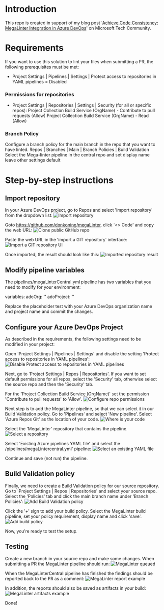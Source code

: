 # Introduction
This repo is created in support of my blog post '[Achieve Code Consistency: MegaLinter Integration in Azure DevOps](https://techcommunity.microsoft.com/t5/azure-devops-blog/achieve-code-consistency-megalinter-integration-in-azure-devops/ba-p/3939448)' on Microsoft Tech Community.

# Requirements
If you want to use this solution to lint your files when submitting a PR, the following prerequisites must be met:
- Project Settings | Pipelines | Settings | Protect access to repositories in YAML pipelines = Disabled

### Permissions for repositories
- Project Settings | Repositories | Settings | Security (for all or specific repos):
    Project Collection Build Service (OrgName) - Contribute to pull requests (Allow)
    Project Collection Build Service (OrgName) - Read (Allow)

### Branch Policy
Configure a branch policy for the main branch in the repo that you want to have linted.
    Repos | Branches | Main | Branch Policies | Build Validation
        Select the Mega-linter pipeline in the central repo and set display name
        leave other settings default

# Step-by-step instructions

## Import repository
In your Azure DevOps project, go to Repos and select 'import repository' from the dropdown list:
![Import repository](docs/images/importRepository.jpg)

Goto https://github.com/donkoning/megaLinter, click '<> Code'  and copy the web URL:
![Clone public GitHub repo](docs/images/cloneGitHubRepo.jpg)

Paste the web URL in the 'import a GIT repository' interface:  
![Import a GIT repository UI](docs/images/importRepoDialog.jpg)

Once imported, the result should look like this:
![Imported repository result](docs/images/importRepoResult.jpg)


## Modify pipeline variables
The pipelines/megaLinterCentral.yml pipeline has two variables that you need to modify for your environment:

variables:
  adoOrg: '<Enter your ADO Organisation name here>'
  adoProject: '<Enter your ADO project Name here>'

Replace the placeholder test with your Azure DevOps organization name and project name and commit the changes.

## Configure your Azure DevOps Project
As described in the requirements, the following settings need to be modified in your project:

Open 'Project Settings | Pipelines | Settings' and disable the setting 'Protect access to repositories in YAML pipelines':
![Disable Protect access to repositories in YAML pipelines](docs/images/configureAdoPipelineSettings.jpg)

Next, go to 'Project Settings | Repos | Repositories'. If you want to set default permissions for all repos, select the 'Security' tab, otherwise select the source repo and then the 'Security' tab.

For the 'Project Collection Build Service (OrgName)' set the permission 'Contribute to pull requests' to 'Allow'.
![Configure repo permissions](docs/images/configureAdoRepoPermissions.jpg)

Next step is to add the MegaLinter pipeline, so that we can select it in our Build Validation policy.
Go to 'Pipelines' and select 'New pipeline'. Select 'Azure Repos Git' as the location of your code.
![Where is your code](docs/images/configureAdoAddPipelineRepos.jpg)

Select the 'MegaLinter' repository that contains the pipeline.
![Select a repository](docs/images/configureAdoSelectMLRepo.jpg)

Select 'Existing Azure pipelines YAML file' and select the /pipelines/megaLintercentral.yml' pipeline:
![Select an existing YAML file](docs/images/configureAdoSelectYamlFile.jpg)

Continue and save (not run) the pipeline.

## Build Validation policy
Finally, we need to create a Build Validation policy for our source repository. Go to 'Project Settings | Repos | Repositories' and select your source repo. Select the 'Policies' tab and click the main branch name under 'Branch Policies':
![Add Build Validation policy](docs/images/configureAdoAddBranchPolicy.jpg)

Click the '+' sign to add your build policy. Select the MegaLinter build pipeline, set your policy requirement, display name and click 'save'.
![Add build policy](docs/images/configureAdoBranchPolicyConfig.jpg)

Now, you're ready to test the setup.

## Testing
Create a new branch in your source repo and make some changes. When submitting a PR the MegaLinter pipeline should run:
![MegaLinter queued](docs/images/pullRequestMegaLinterQueued.jpg)

When the MegaLinterCentral pipeline has finished the findings should be reported back to the PR as a comment:
![MegaLinter report example](docs/images/pullRequestMegaLinterSampleReport.jpg)

In addition, the reports should also be saved as artifacts in your build:
![MegaLinter artifacts example](docs/images/pullRequestMegaLinterArtifacts.jpg)

Done!
